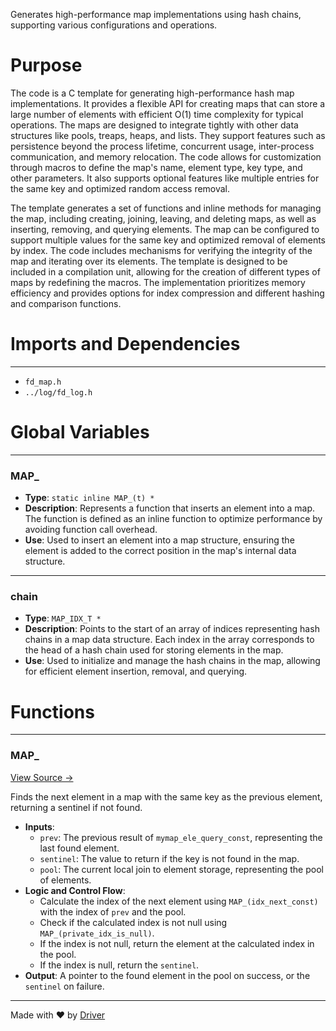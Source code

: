 <!--------------------------------------------------------------------------------->
<!-- IMPORTANT: This file is auto-generated by Driver (https://driver.ai). -------->
<!-- Manual edits may be overwritten on future commits. --------------------------->
<!--------------------------------------------------------------------------------->

Generates high-performance map implementations using hash chains, supporting various configurations and operations.

# Purpose
The code is a C template for generating high-performance hash map implementations. It provides a flexible API for creating maps that can store a large number of elements with efficient O(1) time complexity for typical operations. The maps are designed to integrate tightly with other data structures like pools, treaps, heaps, and lists. They support features such as persistence beyond the process lifetime, concurrent usage, inter-process communication, and memory relocation. The code allows for customization through macros to define the map's name, element type, key type, and other parameters. It also supports optional features like multiple entries for the same key and optimized random access removal.

The template generates a set of functions and inline methods for managing the map, including creating, joining, leaving, and deleting maps, as well as inserting, removing, and querying elements. The map can be configured to support multiple values for the same key and optimized removal of elements by index. The code includes mechanisms for verifying the integrity of the map and iterating over its elements. The template is designed to be included in a compilation unit, allowing for the creation of different types of maps by redefining the macros. The implementation prioritizes memory efficiency and provides options for index compression and different hashing and comparison functions.
# Imports and Dependencies

---
- `fd_map.h`
- `../log/fd_log.h`


# Global Variables

---
### MAP\_
- **Type**: `static inline MAP_(t) *`
- **Description**: Represents a function that inserts an element into a map. The function is defined as an inline function to optimize performance by avoiding function call overhead.
- **Use**: Used to insert an element into a map structure, ensuring the element is added to the correct position in the map's internal data structure.


---
### chain
- **Type**: `MAP_IDX_T *`
- **Description**: Points to the start of an array of indices representing hash chains in a map data structure. Each index in the array corresponds to the head of a hash chain used for storing elements in the map.
- **Use**: Used to initialize and manage the hash chains in the map, allowing for efficient element insertion, removal, and querying.


# Functions

---
### MAP\_<!-- {{#callable:MAP_}} -->
[View Source →](<../../../../../src/util/tmpl/fd_map_chain.c#L1077>)

Finds the next element in a map with the same key as the previous element, returning a sentinel if not found.
- **Inputs**:
    - ``prev``: The previous result of `mymap_ele_query_const`, representing the last found element.
    - ``sentinel``: The value to return if the key is not found in the map.
    - ``pool``: The current local join to element storage, representing the pool of elements.
- **Logic and Control Flow**:
    - Calculate the index of the next element using `MAP_(idx_next_const)` with the index of `prev` and the pool.
    - Check if the calculated index is not null using `MAP_(private_idx_is_null)`.
    - If the index is not null, return the element at the calculated index in the pool.
    - If the index is null, return the `sentinel`.
- **Output**: A pointer to the found element in the pool on success, or the `sentinel` on failure.



---
Made with ❤️ by [Driver](https://www.driver.ai/)